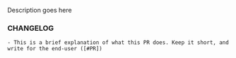 Description goes here

### CHANGELOG

```CHANGELOG-en-US
- This is a brief explanation of what this PR does. Keep it short, and write for the end-user ([#PR])
```

<!--
You can specify more languages like so:

```CHANGELOG-ja-JP
- 手短な解説です。エンドユーザー向けに書きましょう。 ([#PR])

-->

<!--
If your change should not appear in a changelog, include this on its own line:

NO-CHANGELOG

>